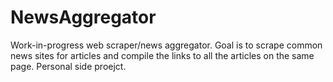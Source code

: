 # NewsAggregator

Work-in-progress web scraper/news aggregator. Goal is to scrape common news sites for articles and compile the links to all the articles on the same page. Personal side proejct.
